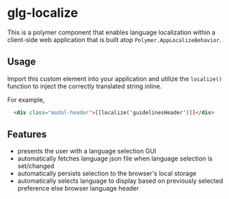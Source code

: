 # glg-localize

This is a polymer component that enables language localization within a
client-side web application that is built atop
`Polymer.AppLocalizeBehavior`.

## Usage
Import this custom element into your application and utilize the
`localize()` function to inject the correctly translated string inline.

For example,

```html
  <div class="modal-header">[[localize('guidelinesHeader')]]</div>
```
## Features
* presents the user with a language selection GUI
* automatically fetches language json file when language selection is
set/changed
* automatically persists selection to the browser's local storage
* automatically selects language to display based on previously selected
preference else browser language header

